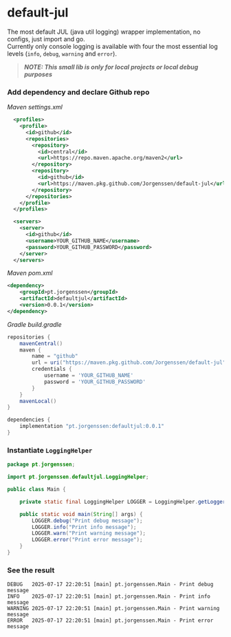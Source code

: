# default-jul
The most default JUL (java util logging) wrapper implementation, no configs, just import and go.  
Currently only console logging is available with four the most essential log levels (`info`, `debug`, `warning` and `error`).

> **_NOTE:  This small lib is only for local projects or local debug purposes_**

### Add dependency and declare Github repo

*Maven settings.xml*
```xml
  <profiles>
    <profile>
      <id>github</id>
      <repositories>
        <repository>
          <id>central</id>
          <url>https://repo.maven.apache.org/maven2</url>
        </repository>
        <repository>
          <id>github</id>
          <url>https://maven.pkg.github.com/Jorgenssen/default-jul</url>
        </repository>
      </repositories>
    </profile>
  </profiles>

  <servers>
    <server>
      <id>github</id>
      <username>YOUR_GITHUB_NAME</username>
      <password>YOUR_GITHUB_PASSWORD</password>
    </server>
  </servers>

```

*Maven pom.xml*
```xml
<dependency>
    <groupId>pt.jorgenssen</groupId>
    <artifactId>defaultjul</artifactId>
    <version>0.0.1</version>
</dependency>
```

*Gradle build.gradle*
```groovy
repositories {
    mavenCentral()
    maven {
        name = "github"
        url = uri("https://maven.pkg.github.com/Jorgenssen/default-jul")
        credentials {
            username = 'YOUR_GITHUB_NAME'
            password = 'YOUR_GITHUB_PASSWORD'
        }
    }
    mavenLocal()
}

dependencies {
    implementation "pt.jorgenssen:defaultjul:0.0.1"
}
```

### Instantiate `LoggingHelper`

```java
package pt.jorgenssen;

import pt.jorgenssen.defaultjul.LoggingHelper;

public class Main {

    private static final LoggingHelper LOGGER = LoggingHelper.getLogger(Main.class.getName());

    public static void main(String[] args) {
        LOGGER.debug("Print debug message");
        LOGGER.info("Print info message");
        LOGGER.warn("Print warning message");
        LOGGER.error("Print error message");
    }
}
```

### See the result
```text
DEBUG   2025-07-17 22:20:51 [main] pt.jorgenssen.Main - Print debug message 
INFO    2025-07-17 22:20:51 [main] pt.jorgenssen.Main - Print info message 
WARNING 2025-07-17 22:20:51 [main] pt.jorgenssen.Main - Print warning message 
ERROR   2025-07-17 22:20:51 [main] pt.jorgenssen.Main - Print error message 
```
